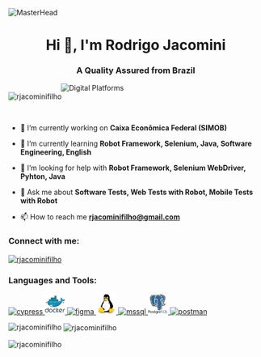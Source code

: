 ![MasterHead](https://www.indiumsoftware.com/wp-content/uploads/2022/08/115-7-Reasons-Why-Software-Testing-is-Important.jpg)
<h1 align="center">Hi 👋, I'm Rodrigo Jacomini</h1>
<h3 align="center">A Quality Assured from Brazil</h3>

<img align="right" alt="Digital Platforms" width="400" src="https://media.tenor.com/B_JetO57I3IAAAAM/test-homer-simpson.gif">

<p align="left"> <img src="https://komarev.com/ghpvc/?username=rjacominifilho&label=Profile%20views&color=0e75b6&style=flat" alt="rjacominifilho" /> </p>

<p align="left"> <a href="https://twitter.com/" target="blank"><img src="https://img.shields.io/twitter/follow/?logo=twitter&style=for-the-badge" alt="" /></a> </p>

- 🔭 I’m currently working on **Caixa Econômica Federal (SIMOB)**

- 🌱 I’m currently learning **Robot Framework, Selenium, Java, Software Engineering, English**

- 🤝 I’m looking for help with **Robot Framework, Selenium WebDriver, Pyhton, Java**

- 💬 Ask me about **Software Tests, Web Tests with Robot, Mobile Tests with Robot**

- 📫 How to reach me **rjacominifilho@gmail.com**

<h3 align="left">Connect with me:</h3>
<p align="left">
<a href="https://linkedin.com/in/rjacominifilho" target="blank"><img align="center" src="https://raw.githubusercontent.com/rahuldkjain/github-profile-readme-generator/master/src/images/icons/Social/linked-in-alt.svg" alt="rjacominifilho" height="30" width="40" /></a>
</p>

<h3 align="left">Languages and Tools:</h3>
<p align="left"> <a href="https://www.cypress.io" target="_blank" rel="noreferrer"> <img src="https://raw.githubusercontent.com/simple-icons/simple-icons/6e46ec1fc23b60c8fd0d2f2ff46db82e16dbd75f/icons/cypress.svg" alt="cypress" width="40" height="40"/> </a> <a href="https://www.docker.com/" target="_blank" rel="noreferrer"> <img src="https://raw.githubusercontent.com/devicons/devicon/master/icons/docker/docker-original-wordmark.svg" alt="docker" width="40" height="40"/> </a> <a href="https://www.figma.com/" target="_blank" rel="noreferrer"> <img src="https://www.vectorlogo.zone/logos/figma/figma-icon.svg" alt="figma" width="40" height="40"/> </a> <a href="https://www.linux.org/" target="_blank" rel="noreferrer"> <img src="https://raw.githubusercontent.com/devicons/devicon/master/icons/linux/linux-original.svg" alt="linux" width="40" height="40"/> </a> <a href="https://www.microsoft.com/en-us/sql-server" target="_blank" rel="noreferrer"> <img src="https://www.svgrepo.com/show/303229/microsoft-sql-server-logo.svg" alt="mssql" width="40" height="40"/> </a> <a href="https://www.postgresql.org" target="_blank" rel="noreferrer"> <img src="https://raw.githubusercontent.com/devicons/devicon/master/icons/postgresql/postgresql-original-wordmark.svg" alt="postgresql" width="40" height="40"/> </a> <a href="https://postman.com" target="_blank" rel="noreferrer"> <img src="https://www.vectorlogo.zone/logos/getpostman/getpostman-icon.svg" alt="postman" width="40" height="40"/> </a> </p>

<p><img align="left" src="https://github-readme-stats.vercel.app/api/top-langs?username=rjacominifilho&show_icons=true&locale=en&layout=compact" alt="rjacominifilho" /></p>

<p>&nbsp;<img align="center" src="https://github-readme-stats.vercel.app/api?username=rjacominifilho&show_icons=true&locale=en" alt="rjacominifilho" /></p>

<p><img align="center" src="https://github-readme-streak-stats.herokuapp.com/?user=rjacominifilho&" alt="rjacominifilho" /></p>
